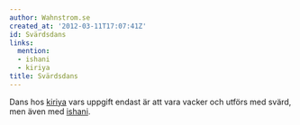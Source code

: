 ```yaml
---
author: Wahnstrom.se
created_at: '2012-03-11T17:07:41Z'
id: Svärdsdans
links:
  mention:
  - ishani
  - kiriya
title: Svärdsdans
---
```


Dans hos [kiriya] vars uppgift endast är att vara vacker och utförs med svärd, men även med
[ishani].

  [kiriya]: kiriya
  [ishani]: ishani